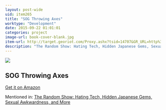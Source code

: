 ```yaml
---
layout: post-wide
uid: item265
title: "SOG Throwing Axes"
worktype: "Development"
date: 2015-09-22 01:01:01
categories: project
image-url: book-cover-blank.jpg
item-url: http://target.georiot.com/Proxy.ashx?tsid=14707&GR_URL=http%3A%2F%2Fwww.amazon.com%2FSOG-Specialty-Knives-F01TN-CP-2-75-Inch%2Fdp%2FB000PICTYC%2F
description: "The Random Show: Hating Tech, Hidden Japanese Gems, Sexual Awkwardness, and More"
---
```

<a href="http://target.georiot.com/Proxy.ashx?tsid=14707&GR_URL=http%3A%2F%2Fwww.amazon.com%2FSOG-Specialty-Knives-F01TN-CP-2-75-Inch%2Fdp%2FB000PICTYC%2F" target="blank"><img src="../../../../img/thumbs/book-cover-blank.jpg" class="prod-img"></a>
<h2>SOG Throwing Axes</h2>
<p><a href="http://target.georiot.com/Proxy.ashx?tsid=14707&GR_URL=http%3A%2F%2Fwww.amazon.com%2FSOG-Specialty-Knives-F01TN-CP-2-75-Inch%2Fdp%2FB000PICTYC%2F" target="blank">Get it on Amazon</a><p>
<p>Mentioned in: <a href="http://fourhourworkweek.com/2014/11/25/the-random-show-hating-tech-hidden-japanese-gems-sexual-awkwardness-and-more/" target="blank">The Random Show: Hating Tech, Hidden Japanese Gems, Sexual Awkwardness, and More</a></p>
